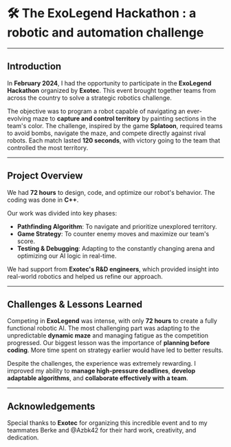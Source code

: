 # 🛠️ **The ExoLegend Hackathon : a robotic and automation challenge**

---

## **Introduction**  

In **February 2024**, I had the opportunity to participate in the **ExoLegend Hackathon** organized by **Exotec**. This event brought together teams from across the country to solve a strategic robotics challenge.  

The objective was to program a robot capable of navigating an ever-evolving maze to **capture and control territory** by painting sections in the team's color. The challenge, inspired by the game **Splatoon**, required teams to avoid bombs, navigate the maze, and compete directly against rival robots. Each match lasted **120 seconds**, with victory going to the team that controlled the most territory.  

---

## **Project Overview**  

We had **72 hours** to design, code, and optimize our robot's behavior. The coding was done in **C++**.  

Our work was divided into key phases:  
- **Pathfinding Algorithm**: To navigate and prioritize unexplored territory.  
- **Game Strategy**: To counter enemy moves and maximize our team's score.  
- **Testing & Debugging**: Adapting to the constantly changing arena and optimizing our AI logic in real-time.  

We had support from **Exotec's R&D engineers**, which provided insight into real-world robotics and helped us refine our approach.  

---

## **Challenges & Lessons Learned**  

Competing in **ExoLegend** was intense, with only **72 hours** to create a fully functional robotic AI. The most challenging part was adapting to the unpredictable **dynamic maze** and managing fatigue as the competition progressed. Our biggest lesson was the importance of **planning before coding**. More time spent on strategy earlier would have led to better results.  

Despite the challenges, the experience was extremely rewarding. I improved my ability to **manage high-pressure deadlines**, **develop adaptable algorithms**, and **collaborate effectively with a team**.  

---

## **Acknowledgements**  

Special thanks to **Exotec** for organizing this incredible event and to my teammates Berke and @Azbk42 for their hard work, creativity, and dedication. 
